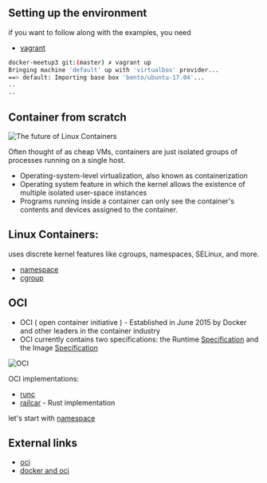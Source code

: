 Setting up the environment
---
if you want to follow along with the examples, you need 
* [vagrant](https://www.vagrantup.com/)

```bash
docker-meetup3 git:(master) ✗ vagrant up
Bringing machine 'default' up with 'virtualbox' provider...
==> default: Importing base box 'bento/ubuntu-17.04'...
..
..

```


Container from scratch
---

![The future of Linux Containers](https://www.youtube.com/watch?v=wW9CAH9nSLs)

Often thought of as cheap VMs, containers are just isolated groups of processes running on a single host. 

* Operating-system-level virtualization, also known as containerization 
* Operating system feature in which the kernel allows the existence of multiple isolated user-space instances
* Programs running inside a container can only see the container's contents and devices assigned to the container.

Linux Containers: 
---
uses discrete kernel features like cgroups, namespaces, SELinux, and more.

* [namespace](https://en.wikipedia.org/wiki/Linux_namespaces)  
* [cgroup](https://en.wikipedia.org/wiki/Cgroups)


OCI
---
* OCI ( open container initiative ) - Established in June 2015 by Docker and other leaders in the container industry
* OCI currently contains two specifications: the Runtime [Specification](http://www.github.com/opencontainers/runtime-spec) and the Image [Specification](http://www.github.com/opencontainers/image-spec)

![OCI](https://i0.wp.com/blog.docker.com/wp-content/uploads/243938a0-856b-4a7f-90ca-2452a69a385c-1.jpg?w=1019&ssl=1)

OCI implementations:  
* [runc](https://github.com/opencontainers/runc)  
* [railcar](https://github.com/oracle/railcar) - Rust implementation  

let's start with [namespace](01-namespace/README.md)

External links
---  
* [oci](https://www.opencontainers.org/)  
* [docker and oci](https://blog.docker.com/2017/07/demystifying-open-container-initiative-oci-specifications/)  






